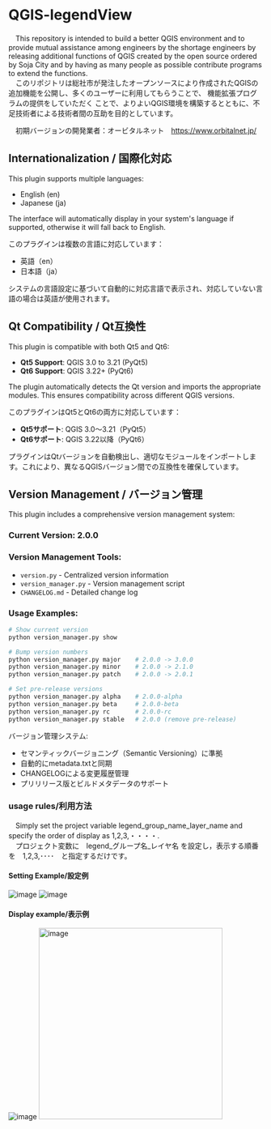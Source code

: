 # QGIS-legendView  
　This repository is intended to build a better QGIS environment and to provide mutual assistance among engineers by the shortage engineers by releasing additional functions of QGIS created by the open source ordered by Soja City and by having as many people as possible contribute programs to extend the functions.  
　このリポジトリは総社市が発注したオープンソースにより作成されたQGISの追加機能を公開し、多くのユーザーに利用してもらうことで、 機能拡張プログラムの提供をしていただく ことで、よりよいQGIS環境を構築するとともに、不足技術者による技術者間の互助を目的としています。

　初期バージョンの開発業者：オービタルネット　https://www.orbitalnet.jp/

## Internationalization / 国際化対応

This plugin supports multiple languages:
- English (en)
- Japanese (ja)

The interface will automatically display in your system's language if supported, otherwise it will fall back to English.

このプラグインは複数の言語に対応しています：
- 英語（en）  
- 日本語（ja）

システムの言語設定に基づいて自動的に対応言語で表示され、対応していない言語の場合は英語が使用されます。

## Qt Compatibility / Qt互換性

This plugin is compatible with both Qt5 and Qt6:
- **Qt5 Support**: QGIS 3.0 to 3.21 (PyQt5)
- **Qt6 Support**: QGIS 3.22+ (PyQt6)

The plugin automatically detects the Qt version and imports the appropriate modules. This ensures compatibility across different QGIS versions.

このプラグインはQt5とQt6の両方に対応しています：
- **Qt5サポート**: QGIS 3.0～3.21（PyQt5）
- **Qt6サポート**: QGIS 3.22以降（PyQt6）

プラグインはQtバージョンを自動検出し、適切なモジュールをインポートします。これにより、異なるQGISバージョン間での互換性を確保しています。

## Version Management / バージョン管理

This plugin includes a comprehensive version management system:

### Current Version: 2.0.0

### Version Management Tools:
- `version.py` - Centralized version information
- `version_manager.py` - Version management script
- `CHANGELOG.md` - Detailed change log

### Usage Examples:
```bash
# Show current version
python version_manager.py show

# Bump version numbers
python version_manager.py major    # 2.0.0 -> 3.0.0
python version_manager.py minor    # 2.0.0 -> 2.1.0  
python version_manager.py patch    # 2.0.0 -> 2.0.1

# Set pre-release versions
python version_manager.py alpha    # 2.0.0-alpha
python version_manager.py beta     # 2.0.0-beta
python version_manager.py rc       # 2.0.0-rc
python version_manager.py stable   # 2.0.0 (remove pre-release)
```

バージョン管理システム:
- セマンティックバージョニング（Semantic Versioning）に準拠
- 自動的にmetadata.txtと同期
- CHANGELOGによる変更履歴管理
- プリリリース版とビルドメタデータのサポート

### usage rules/利用方法
　Simply set the project variable legend_group_name_layer_name and specify the order of display as 1,2,3,・・・・.  
　プロジェクト変数に　legend_グループ名_レイヤ名 を設定し，表示する順番を　1,2,3,････　と指定するだけです。  

#### Setting Example/設定例
![image](https://user-images.githubusercontent.com/86514652/209086882-101a082b-6325-4ebb-9a85-3b9086f01c2b.png)
![image](https://user-images.githubusercontent.com/86514652/209077526-44c264dd-4377-461f-9940-5cfe5a7100bc.png)

#### Display example/表示例
![image](https://user-images.githubusercontent.com/86514652/209077323-d3b375f9-b713-4ca6-8388-1b82c24b6d50.png)
<img width="363" height="378" alt="image" src="https://github.com/user-attachments/assets/b3635409-68ef-496b-967e-28f6987e556c" />

